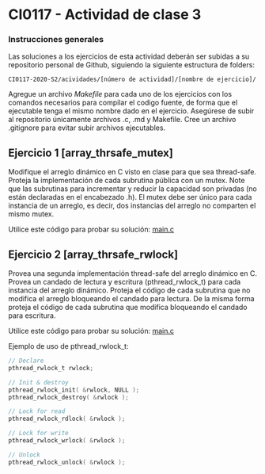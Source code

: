 # CI0117 - Actividad de clase 3

### Instrucciones generales

Las soluciones a los ejercicios de esta actividad deberán ser subidas a su repositorio personal de Github, siguiendo la siguiente estructura de folders:

```
CI0117-2020-S2/acividades/[número de actividad]/[nombre de ejercicio]/
```
Agregue un archivo *Makefile* para cada uno de los ejercicios con los comandos necesarios para compilar el codigo fuente, de forma que el ejecutable tenga el mismo nombre dado en el ejercicio.
Asegúrese de subir al repositorio únicamente archivos .c, .md y Makefile. Cree un archivo .gitignore para evitar subir archivos ejecutables.

## Ejercicio 1 [array_thrsafe_mutex]

Modifique el arreglo dinámico en C visto en clase para que sea thread-safe. Proteja la implementación de cada subrutina pública con un mutex. Note que las subrutinas para incrementar y reducir la capacidad son privadas (no están declaradas en el encabezado .h). El mutex debe ser único para cada instancia de un arreglo, es decir, dos instancias del arreglo no comparten el mismo mutex.

Utilice este código para probar su solución: [main.c](https://github.com/jocan3/CI9117-2020-S2/blob/master/Ejemplos%20de%20clase/05_Pthreads/array_mutex/main.c)

## Ejercicio 2 [array_thrsafe_rwlock]

Provea una segunda implementación thread-safe del arreglo dinámico en C. Provea un candado de lectura y escritura (pthread_rwlock_t) para cada instancia del arreglo dinámico. Proteja el código de cada subrutina que no modifica el arreglo bloqueando el candado para lectura. De la misma forma proteja el código de cada subrutina que modifica bloqueando el candado para escritura.

Utilice este código para probar su solución: [main.c](https://github.com/jocan3/CI9117-2020-S2/blob/master/Ejemplos%20de%20clase/05_Pthreads/array_mutex/main.c)

Ejemplo de uso de pthread_rwlock_t:

```c
// Declare
pthread_rwlock_t rwlock;

// Init & destroy
pthread_rwlock_init( &rwlock, NULL );
pthread_rwlock_destroy( &rwlock );

// Lock for read
pthread_rwlock_rdlock( &rwlock );

// Lock for write
pthread_rwlock_wrlock( &rwlock );

// Unlock
pthread_rwlock_unlock( &rwlock );

```

